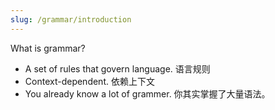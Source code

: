 ```yaml
---
slug: /grammar/introduction
---
```




What is grammar?

- A set of rules that govern language. 语言规则
- Context-dependent. 依赖上下文
- You already know a lot of grammer. 你其实掌握了大量语法。



